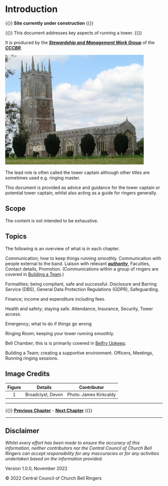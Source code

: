 # Introduction

{{<hint danger>}}
**Site currently under construction**
{{</hint>}}

{{<hint danger>}}
This document addresses key aspects of running a tower.
{{</hint>}}

It is produced by the ***[Stewardship and Management Work Group](../170-glossary/#smwg)*** of the ***[CCCBR](../170-glossary/#cccbr)***.

![Broadclyst, Devon](broadclyst_350.jpg)

The lead role is often called the tower captain although other titles are sometimes used e.g. ringing master.

This document is provided as advice and guidance for the tower captain or potential tower captain, whilst also acting as a guide for ringers generally.

## Scope

The content is not intended to be exhaustive.

## Topics

The following is an overview of what is in each chapter.

Communication; how to keep things running smoothly. Communication with people external to the band. Liaison with relevant ***[authority](../170-glossary/#authority)***, Faculties, Contact details, Promotion. (Communications within a group of ringers are covered in [Building a Team](../090-buildingateam/).)

Formalities; being compliant, safe and successful. Disclosure and Barring Service (DBS), General Data Protection Regulations (GDPR), Safeguarding.

Finance; income and expenditure including fees.
 
Health and safety; staying safe. Attendance, Insurance, Security, Tower access.

Emergency; what to do if things go wrong

Ringing Room; keeping your tower running smoothly.

Bell Chamber; this is is primarily covered in [Belfry Upkeep](https://belfryupkeep.cccbr.org.uk/docs/010-introduction/).

Building a Team; creating a supportive environment. Officers, Meetings, Running ringing sessions.

## Image Credits

| Figure | Details | Contributor |
| :---: | --- | --- |
| 1 | Broadclyst, Devon | Photo: James Kirkcaldy |

----

{{<hint info>}}
**[Previous Chapter](../010-introduction/)** - **[Next Chapter](../020-communication/)**
{{</hint>}}

----

## Disclaimer

*Whilst every effort has been made to ensure the accuracy of this information, neither contributors nor the Central Council of Church Bell Ringers can accept responsibility for any inaccuracies or for any activities undertaken based on the information provided.*

Version 1.0.0, November 2022

© 2022 Central Council of Church Bell Ringers
